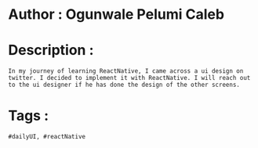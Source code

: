 # Author : Ogunwale Pelumi Caleb

# Description :

    In my journey of learning ReactNative, I came across a ui design on twitter. I decided to implement it with ReactNative. I will reach out to the ui designer if he has done the design of the other screens.

# Tags :

    #dailyUI, #reactNative
